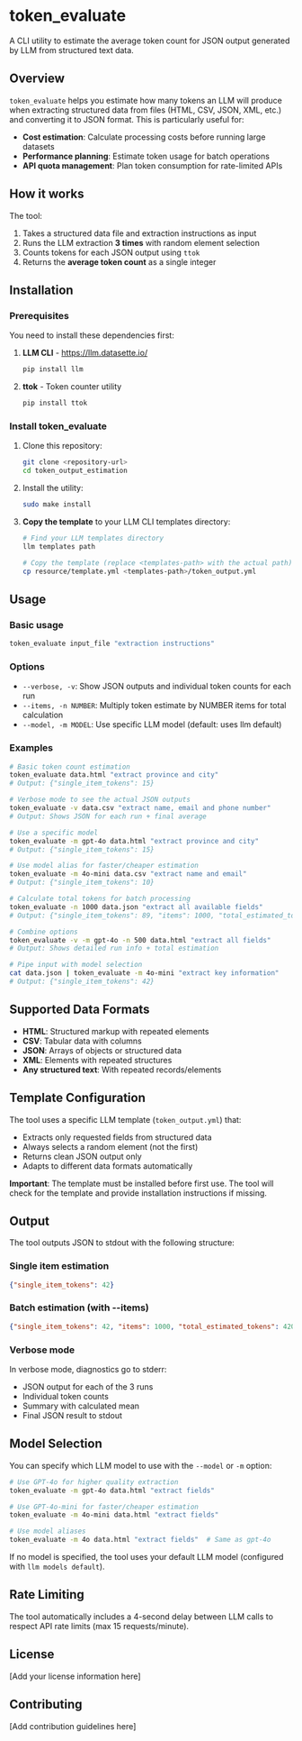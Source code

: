 # token_evaluate

A CLI utility to estimate the average token count for JSON output generated by LLM from structured text data.

## Overview

`token_evaluate` helps you estimate how many tokens an LLM will produce when extracting structured data from files (HTML, CSV, JSON, XML, etc.) and converting it to JSON format. This is particularly useful for:

- **Cost estimation**: Calculate processing costs before running large datasets
- **Performance planning**: Estimate token usage for batch operations
- **API quota management**: Plan token consumption for rate-limited APIs

## How it works

The tool:
1. Takes a structured data file and extraction instructions as input
2. Runs the LLM extraction **3 times** with random element selection
3. Counts tokens for each JSON output using `ttok`
4. Returns the **average token count** as a single integer

## Installation

### Prerequisites

You need to install these dependencies first:

1. **LLM CLI** - https://llm.datasette.io/
   ```bash
   pip install llm
   ```

2. **ttok** - Token counter utility
   ```bash
   pip install ttok
   ```

### Install token_evaluate

1. Clone this repository:
   ```bash
   git clone <repository-url>
   cd token_output_estimation
   ```

2. Install the utility:
   ```bash
   sudo make install
   ```

3. **Copy the template** to your LLM CLI templates directory:
   ```bash
   # Find your LLM templates directory
   llm templates path

   # Copy the template (replace <templates-path> with the actual path)
   cp resource/template.yml <templates-path>/token_output.yml
   ```

## Usage

### Basic usage
```bash
token_evaluate input_file "extraction instructions"
```

### Options

- `--verbose, -v`: Show JSON outputs and individual token counts for each run
- `--items, -n NUMBER`: Multiply token estimate by NUMBER items for total calculation
- `--model, -m MODEL`: Use specific LLM model (default: uses llm default)

### Examples

```bash
# Basic token count estimation
token_evaluate data.html "extract province and city"
# Output: {"single_item_tokens": 15}

# Verbose mode to see the actual JSON outputs
token_evaluate -v data.csv "extract name, email and phone number"
# Output: Shows JSON for each run + final average

# Use a specific model
token_evaluate -m gpt-4o data.html "extract province and city"
# Output: {"single_item_tokens": 15}

# Use model alias for faster/cheaper estimation
token_evaluate -m 4o-mini data.csv "extract name and email"
# Output: {"single_item_tokens": 10}

# Calculate total tokens for batch processing
token_evaluate -n 1000 data.json "extract all available fields"
# Output: {"single_item_tokens": 89, "items": 1000, "total_estimated_tokens": 89000}

# Combine options
token_evaluate -v -m gpt-4o -n 500 data.html "extract all fields"
# Output: Shows detailed run info + total estimation

# Pipe input with model selection
cat data.json | token_evaluate -m 4o-mini "extract key information"
# Output: {"single_item_tokens": 42}
```

## Supported Data Formats

- **HTML**: Structured markup with repeated elements
- **CSV**: Tabular data with columns
- **JSON**: Arrays of objects or structured data
- **XML**: Elements with repeated structures
- **Any structured text**: With repeated records/elements

## Template Configuration

The tool uses a specific LLM template (`token_output.yml`) that:
- Extracts only requested fields from structured data
- Always selects a random element (not the first)
- Returns clean JSON output only
- Adapts to different data formats automatically

**Important**: The template must be installed before first use. The tool will check for the template and provide installation instructions if missing.

## Output

The tool outputs JSON to stdout with the following structure:

### Single item estimation
```json
{"single_item_tokens": 42}
```

### Batch estimation (with --items)
```json
{"single_item_tokens": 42, "items": 1000, "total_estimated_tokens": 42000}
```

### Verbose mode
In verbose mode, diagnostics go to stderr:
- JSON output for each of the 3 runs
- Individual token counts
- Summary with calculated mean
- Final JSON result to stdout

## Model Selection

You can specify which LLM model to use with the `--model` or `-m` option:

```bash
# Use GPT-4o for higher quality extraction
token_evaluate -m gpt-4o data.html "extract fields"

# Use GPT-4o-mini for faster/cheaper estimation
token_evaluate -m 4o-mini data.html "extract fields"

# Use model aliases
token_evaluate -m 4o data.html "extract fields"  # Same as gpt-4o
```

If no model is specified, the tool uses your default LLM model (configured with `llm models default`).

## Rate Limiting

The tool automatically includes a 4-second delay between LLM calls to respect API rate limits (max 15 requests/minute).

## License

[Add your license information here]

## Contributing

[Add contribution guidelines here]
